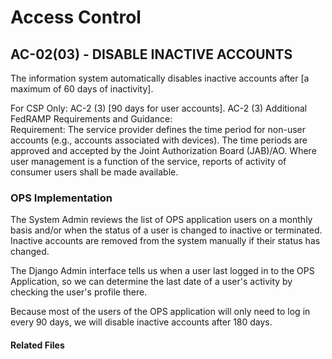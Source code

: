 # Access Control
## AC-02(03) - DISABLE INACTIVE ACCOUNTS  

The information system automatically disables inactive accounts after [a maximum of 60 days of inactivity].  

For CSP Only: AC-2 (3) [90 days for user accounts]. 
AC-2 (3) Additional FedRAMP Requirements and Guidance:  
Requirement: The service provider defines the time period for non-user accounts (e.g., accounts associated with devices).  The time periods are approved and accepted by the Joint Authorization Board (JAB)/AO. Where user management is a function of the service, reports of activity of consumer users shall be made available.

### OPS Implementation  

The System Admin reviews the list of OPS application users on a monthly basis and/or when the status of a user is changed to inactive or terminated. Inactive accounts are removed from the system manually if their status has changed.

The Django Admin interface tells us when a user last logged in to the OPS Application, so we can determine the last date of a user's activity by checking the user's profile there.

Because most of the users of the OPS application will only need to log in every 90 days, we will disable inactive accounts after 180 days.

#### Related Files  
